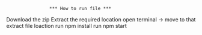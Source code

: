                     *** How to run file ***
Download the zip
Extract the required location
open terminal -> move to that extract file loaction
run npm install
run npm start
